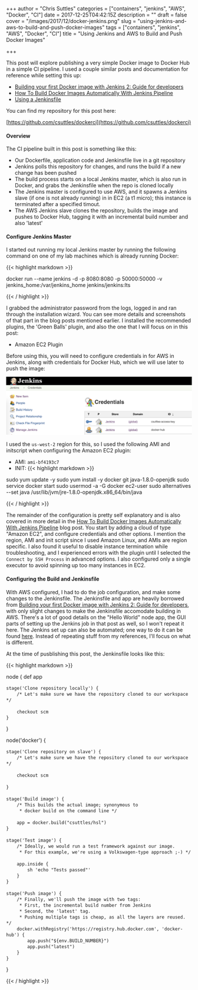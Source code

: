 +++
author = "Chris Suttles"
categories = ["containers", "jenkins", "AWS", "Docker", "CI"]
date = 2017-12-25T04:42:15Z
description = ""
draft = false
cover = "/images/2017/12/docker-jenkins.png"
slug = "using-jenkins-and-aws-to-build-and-push-docker-images"
tags = ["containers", "jenkins", "AWS", "Docker", "CI"]
title = "Using Jenkins and AWS to Build and Push Docker Images"

+++


This post will explore publishing a very simple Docker image to Docker Hub in a simple CI pipeline. I used a couple similar posts and documentation for reference while setting this up:

* [Building your first Docker image with Jenkins 2: Guide for developers](https://getintodevops.com/blog/building-your-first-docker-image-with-jenkins-2-guide-for-developers)
* [How To Build Docker Images Automatically With Jenkins Pipeline](https://blog.nimbleci.com/2016/08/31/how-to-build-docker-images-automatically-with-jenkins-pipeline/)
* [Using a Jenkinsfile ](https://jenkins.io/doc/book/pipeline/jenkinsfile/)

You can find my repository for this post here:

[https://github.com/csuttles/dockerci](https://github.com/csuttles/dockerci)

#### Overview

The CI pipeline built in this post is something like this:

* Our Dockerfile, application code and Jenkinsfile live in a git repository
* Jenkins polls this repository for changes, and runs the build if a new change has been pushed
* The build process starts on a local Jenkins master, which is also run in Docker, and grabs the Jenkinsfile when the repo is cloned locally
* The Jenkins master is configured to use AWS, and it spawns a Jenkins slave (if one is not already running) in in EC2 (a t1 micro); this instance is terminated after a specified timout.
* The AWS Jenkins slave clones the repository, builds the image and pushes to Docker Hub, tagging it with an incremental build number and also 'latest'

#### Configure Jenkins Master

I started out running my local Jenkins master by running the following command on one of my lab machines which is already running Docker:

{{< highlight markdown >}}

docker run --name jenkins -d -p 8080:8080 -p 50000:50000 -v jenkins_home:/var/jenkins_home jenkins/jenkins:lts

{{< / highlight >}}

I grabbed the administrator password from the logs, logged in and ran through the installation wizard. You can see more details and screenshots of that part in the blog posts mentioned earlier. I installed the recommended plugins, the 'Green Balls' plugin, and also the one that I will focus on in this post: 

* Amazon EC2 Plugin

Before using this, you will need to configure credentials in for AWS in Jenkins, along with credentials for Docker Hub, which we will use later to push the image:

![Screen-Shot-2017-12-24-at-12.01.07-PM](/content/images/2017/12/Screen-Shot-2017-12-24-at-12.01.07-PM.png)

I used the `us-west-2` region for this, so I used the following AMI and initscript when configuring the Amazon EC2 plugin:

* AMI: `ami-bf4193c7`
* INIT:
{{< highlight markdown >}}

sudo yum update -y
sudo yum install -y docker git java-1.8.0-openjdk
sudo service docker start
sudo usermod -a -G docker ec2-user
sudo alternatives --set java /usr/lib/jvm/jre-1.8.0-openjdk.x86_64/bin/java

{{< / highlight >}}

The remainder of the configuration is pretty self explanatory and is also covered in more detail in the [How To Build Docker Images Automatically With Jenkins Pipeline](https://blog.nimbleci.com/2016/08/31/how-to-build-docker-images-automatically-with-jenkins-pipeline/) blog post. You start by adding a cloud of type "Amazon EC2", and configure credentials and other options. I mention the region, AMI and init script since I used Amazon Linux, and AMIs are region specific. I also found it useful to disable instance termination while troubleshooting, and I experienced errors with the plugin until I selected the `Connect by SSH Process` in advanced options. I also configured only a single executor to avoid spinning up too many instances in EC2.


#### Configuring the Build and Jenkinsfile

With AWS configured, I had to do the job configuration, and make some changes to the Jenkinsfile. The Jenkinsfile and app are heavily borrowed from [Building your first Docker image with Jenkins 2: Guide for developers](https://getintodevops.com/blog/building-your-first-docker-image-with-jenkins-2-guide-for-developers), with only slight changes to make the Jenkinsfile accomodate building in AWS. There's a lot of good details on the "Hello World" node app, the GUI parts of setting up the Jenkins job in that post as well, so I won't repeat it here. The Jenkins set up can also be automated; one way to do it can be found [here](https://blog.nimbleci.com/2016/10/11/how-to-deploy-jenkins-completely-pre-configured/). Instead of repeating stuff from my references, I'll focus on what is different.

At the time of pusblishing this post, the Jenkinsfile looks like this:

{{< highlight markdown >}}

node {
    def app

    stage('Clone repository locally') {
        /* Let's make sure we have the repository cloned to our workspace */

        checkout scm
    }
}

node('docker') {

    stage('Clone repository on slave') {
        /* Let's make sure we have the repository cloned to our workspace */

        checkout scm

    }

    stage('Build image') {
        /* This builds the actual image; synonymous to
         * docker build on the command line */

        app = docker.build("csuttles/hsl")
    }

    stage('Test image') {
        /* Ideally, we would run a test framework against our image.
         * For this example, we're using a Volkswagen-type approach ;-) */

        app.inside {
            sh 'echo "Tests passed"'
        }
    }

    stage('Push image') {
        /* Finally, we'll push the image with two tags:
         * First, the incremental build number from Jenkins
         * Second, the 'latest' tag.
         * Pushing multiple tags is cheap, as all the layers are reused. */
        docker.withRegistry('https://registry.hub.docker.com', 'docker-hub') {
            app.push("${env.BUILD_NUMBER}")
            app.push("latest")
        }
    }
}

{{< / highlight >}}
